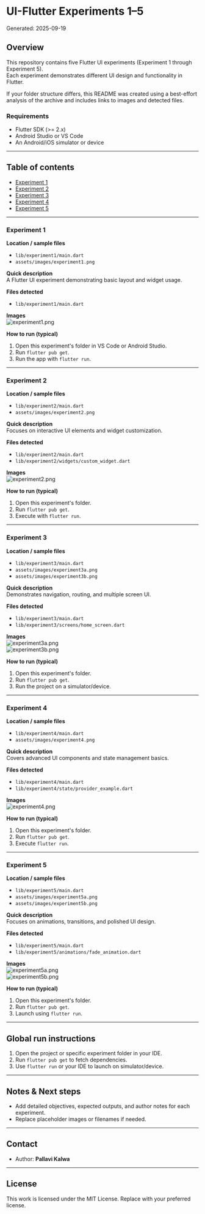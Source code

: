 # UI-Flutter Experiments 1–5

Generated: 2025-09-19

## Overview

This repository contains five Flutter UI experiments (Experiment 1 through Experiment 5).  
Each experiment demonstrates different UI design and functionality in Flutter.

If your folder structure differs, this README was created using a best-effort analysis of the archive and includes links to images and detected files.

### Requirements

- Flutter SDK (>= 2.x)
- Android Studio or VS Code
- An Android/iOS simulator or device

---

## Table of contents

- [Experiment 1](#experiment-1)
- [Experiment 2](#experiment-2)
- [Experiment 3](#experiment-3)
- [Experiment 4](#experiment-4)
- [Experiment 5](#experiment-5)

---

### Experiment 1

**Location / sample files**
- `lib/experiment1/main.dart`
- `assets/images/experiment1.png`

**Quick description**  
A Flutter UI experiment demonstrating basic layout and widget usage.

**Files detected**
- `lib/experiment1/main.dart`

**Images**  
![experiment1.png](assets/images/experiment1.png)

**How to run (typical)**
1. Open this experiment's folder in VS Code or Android Studio.
2. Run `flutter pub get`.
3. Run the app with `flutter run`.

---

### Experiment 2

**Location / sample files**
- `lib/experiment2/main.dart`
- `assets/images/experiment2.png`

**Quick description**  
Focuses on interactive UI elements and widget customization.

**Files detected**
- `lib/experiment2/main.dart`
- `lib/experiment2/widgets/custom_widget.dart`

**Images**  
![experiment2.png](assets/images/experiment2.png)

**How to run (typical)**
1. Open this experiment's folder.
2. Run `flutter pub get`.
3. Execute with `flutter run`.

---

### Experiment 3

**Location / sample files**
- `lib/experiment3/main.dart`
- `assets/images/experiment3a.png`
- `assets/images/experiment3b.png`

**Quick description**  
Demonstrates navigation, routing, and multiple screen UI.

**Files detected**
- `lib/experiment3/main.dart`
- `lib/experiment3/screens/home_screen.dart`

**Images**  
![experiment3a.png](assets/images/experiment3a.png)  
![experiment3b.png](assets/images/experiment3b.png)

**How to run (typical)**
1. Open this experiment's folder.
2. Run `flutter pub get`.
3. Run the project on a simulator/device.

---

### Experiment 4

**Location / sample files**
- `lib/experiment4/main.dart`
- `assets/images/experiment4.png`

**Quick description**  
Covers advanced UI components and state management basics.

**Files detected**
- `lib/experiment4/main.dart`
- `lib/experiment4/state/provider_example.dart`

**Images**  
![experiment4.png](assets/images/experiment4.png)

**How to run (typical)**
1. Open this experiment's folder.
2. Run `flutter pub get`.
3. Execute `flutter run`.

---

### Experiment 5

**Location / sample files**
- `lib/experiment5/main.dart`
- `assets/images/experiment5a.png`
- `assets/images/experiment5b.png`

**Quick description**  
Focuses on animations, transitions, and polished UI design.

**Files detected**
- `lib/experiment5/main.dart`
- `lib/experiment5/animations/fade_animation.dart`

**Images**  
![experiment5a.png](assets/images/experiment5a.png)  
![experiment5b.png](assets/images/experiment5b.png)

**How to run (typical)**
1. Open this experiment's folder.
2. Run `flutter pub get`.
3. Launch using `flutter run`.

---

## Global run instructions

1. Open the project or specific experiment folder in your IDE.
2. Run `flutter pub get` to fetch dependencies.
3. Use `flutter run` or your IDE to launch on simulator/device.

---

## Notes & Next steps

- Add detailed objectives, expected outputs, and author notes for each experiment.
- Replace placeholder images or filenames if needed.

---

## Contact

- Author: **Pallavi Kalwa**

---

## License

This work is licensed under the MIT License. Replace with your preferred license.

